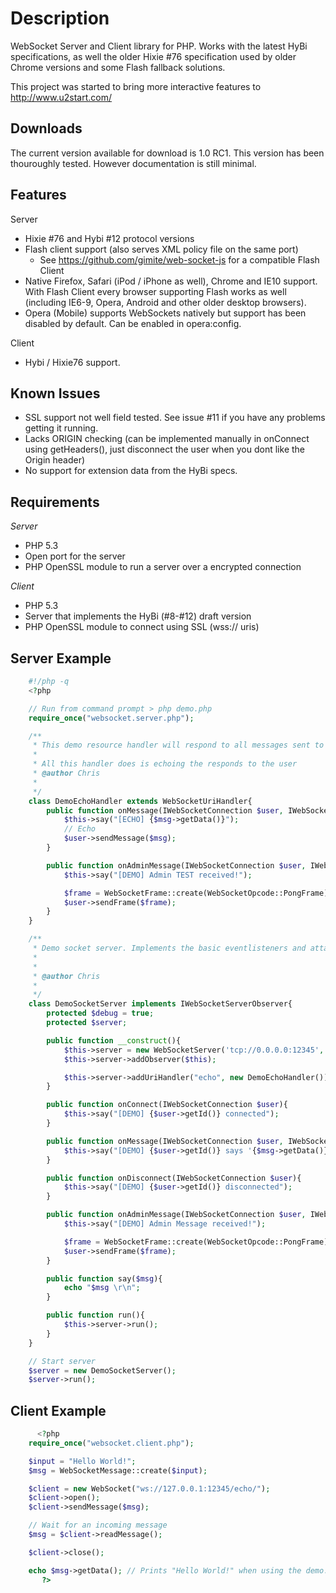 Description
===========

WebSocket Server and Client library for PHP. Works with the latest HyBi specifications, as well the older Hixie #76 specification used by older Chrome versions and some Flash fallback solutions.

This project was started to bring more interactive features to http://www.u2start.com/

Downloads
---------
The current version available for download is 1.0 RC1. This version has been thouroughly tested. However documentation is still minimal. 

Features
---------
Server
  * Hixie #76 and Hybi #12 protocol versions
  * Flash client support (also serves XML policy file on the same port)
     * See https://github.com/gimite/web-socket-js for a compatible Flash Client
  * Native Firefox, Safari (iPod / iPhone as well), Chrome and IE10 support. With Flash Client every browser supporting Flash works as well (including IE6-9, Opera, Android and other older desktop browsers).
  * Opera (Mobile) supports WebSockets natively but support has been disabled by default. Can be enabled in opera:config.

Client
  * Hybi / Hixie76 support.


Known Issues
-------------
  * SSL support not well field tested. See issue #11 if you have any problems getting it running.
  * Lacks ORIGIN checking (can be implemented manually in onConnect using getHeaders(), just disconnect the user when you dont like the Origin header)
  * No support for extension data from the HyBi specs.

Requirements
-------------
*Server*
 * PHP 5.3
 * Open port for the server
 * PHP OpenSSL module to run a server over a encrypted connection

*Client*
 * PHP 5.3
 * Server that implements the HyBi (#8-#12) draft version
 * PHP OpenSSL module to connect using SSL (wss:// uris)

Server Example
---------------
```php
	#!/php -q
	<?php

	// Run from command prompt > php demo.php
	require_once("websocket.server.php");

	/**
	 * This demo resource handler will respond to all messages sent to /echo/ on the socketserver below
	 *
	 * All this handler does is echoing the responds to the user
	 * @author Chris
	 *
	 */
	class DemoEchoHandler extends WebSocketUriHandler{
		public function onMessage(IWebSocketConnection $user, IWebSocketMessage $msg){
			$this->say("[ECHO] {$msg->getData()}");
			// Echo
			$user->sendMessage($msg);
		}

		public function onAdminMessage(IWebSocketConnection $user, IWebSocketMessage $obj){
			$this->say("[DEMO] Admin TEST received!");

			$frame = WebSocketFrame::create(WebSocketOpcode::PongFrame);
			$user->sendFrame($frame);
		}
	}

	/**
	 * Demo socket server. Implements the basic eventlisteners and attaches a resource handler for /echo/ urls.
	 *
	 *
	 * @author Chris
	 *
	 */
	class DemoSocketServer implements IWebSocketServerObserver{
		protected $debug = true;
		protected $server;

		public function __construct(){
			$this->server = new WebSocketServer('tcp://0.0.0.0:12345', 'superdupersecretkey');
			$this->server->addObserver($this);

			$this->server->addUriHandler("echo", new DemoEchoHandler());
		}

		public function onConnect(IWebSocketConnection $user){
			$this->say("[DEMO] {$user->getId()} connected");
		}

		public function onMessage(IWebSocketConnection $user, IWebSocketMessage $msg){
			$this->say("[DEMO] {$user->getId()} says '{$msg->getData()}'");
		}

		public function onDisconnect(IWebSocketConnection $user){
			$this->say("[DEMO] {$user->getId()} disconnected");
		}

		public function onAdminMessage(IWebSocketConnection $user, IWebSocketMessage $msg){
			$this->say("[DEMO] Admin Message received!");

			$frame = WebSocketFrame::create(WebSocketOpcode::PongFrame);
			$user->sendFrame($frame);
		}

		public function say($msg){
			echo "$msg \r\n";
		}

		public function run(){
			$this->server->run();
		}
	}

	// Start server
	$server = new DemoSocketServer();
	$server->run();
```

Client Example
---------------------
```php
      <?php
	require_once("websocket.client.php");

	$input = "Hello World!";
	$msg = WebSocketMessage::create($input);

	$client = new WebSocket("ws://127.0.0.1:12345/echo/");
	$client->open();
	$client->sendMessage($msg);

	// Wait for an incoming message
	$msg = $client->readMessage();

	$client->close();

	echo $msg->getData(); // Prints "Hello World!" when using the demo.php server
       ?>
```

